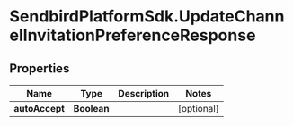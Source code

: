 # SendbirdPlatformSdk.UpdateChannelInvitationPreferenceResponse

## Properties

Name | Type | Description | Notes
------------ | ------------- | ------------- | -------------
**autoAccept** | **Boolean** |  | [optional] 


